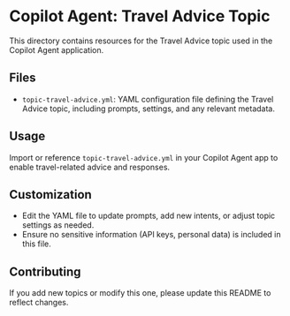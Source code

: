 
# Copilot Agent: Travel Advice Topic

This directory contains resources for the Travel Advice topic used in the Copilot Agent application.

## Files

- `topic-travel-advice.yml`: YAML configuration file defining the Travel Advice topic, including prompts, settings, and any relevant metadata.

## Usage

Import or reference `topic-travel-advice.yml` in your Copilot Agent app to enable travel-related advice and responses.

## Customization

- Edit the YAML file to update prompts, add new intents, or adjust topic settings as needed.
- Ensure no sensitive information (API keys, personal data) is included in this file.

## Contributing

If you add new topics or modify this one, please update this README to reflect changes.
